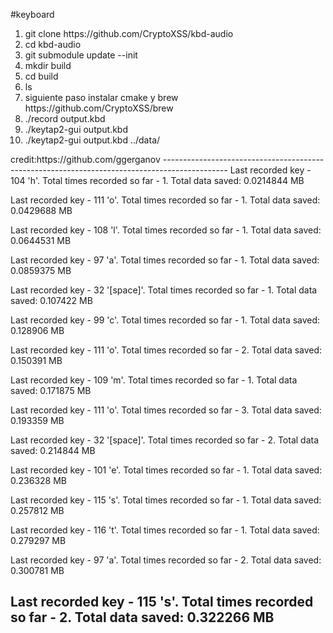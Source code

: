 #keyboard
<ol>
       <li>git clone https://github.com/CryptoXSS/kbd-audio</li>
        <li>cd kbd-audio</li>
         <li>git submodule update --init</li>
          <li>mkdir build</li>
           <li>cd build</li>
            <li>ls</li>
             <li>siguiente paso instalar cmake y brew https://github.com/CryptoXSS/brew</li>
              <li>./record output.kbd</li>
               <li>./keytap2-gui output.kbd</li>
                <li>./keytap2-gui output.kbd ../data/
                </ol>
credit:https://github.com/ggerganov
----------------------------------------------------------------------------------------------
Last recorded key - 104 'h'. Total times recorded so far -   1. Total data saved: 0.0214844 MB

Last recorded key - 111 'o'. Total times recorded so far -   1. Total data saved: 0.0429688 MB

Last recorded key - 108 'l'. Total times recorded so far -   1. Total data saved: 0.0644531 MB

Last recorded key -  97 'a'. Total times recorded so far -   1. Total data saved: 0.0859375 MB

Last recorded key -  32 '[space]'. Total times recorded so far -   1. Total data saved: 0.107422 MB

Last recorded key -  99 'c'. Total times recorded so far -   1. Total data saved: 0.128906 MB

Last recorded key - 111 'o'. Total times recorded so far -   2. Total data saved: 0.150391 MB

Last recorded key - 109 'm'. Total times recorded so far -   1. Total data saved: 0.171875 MB

Last recorded key - 111 'o'. Total times recorded so far -   3. Total data saved: 0.193359 MB

Last recorded key -  32 '[space]'. Total times recorded so far -   2. Total data saved: 0.214844 MB

Last recorded key - 101 'e'. Total times recorded so far -   1. Total data saved: 0.236328 MB

Last recorded key - 115 's'. Total times recorded so far -   1. Total data saved: 0.257812 MB

Last recorded key - 116 't'. Total times recorded so far -   1. Total data saved: 0.279297 MB

Last recorded key -  97 'a'. Total times recorded so far -   2. Total data saved: 0.300781 MB

Last recorded key - 115 's'. Total times recorded so far -   2. Total data saved: 0.322266 MB
----------------------------------------------------------------------------------------------

